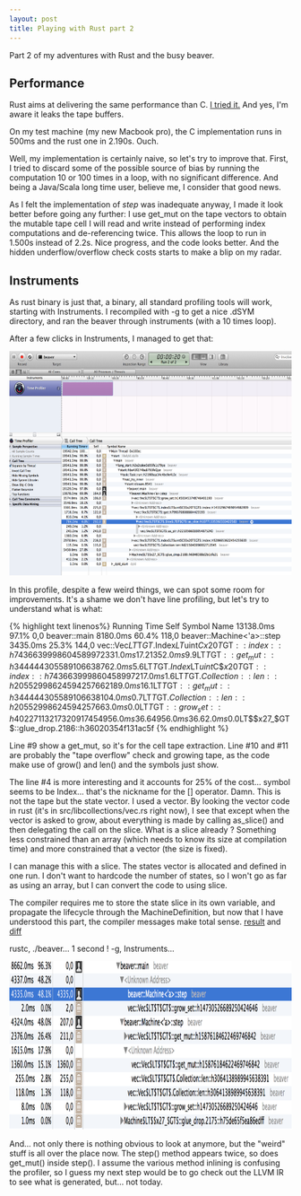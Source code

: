 ```yaml
---
layout: post
title: Playing with Rust part 2
---
```


Part 2 of my adventures with Rust and the busy beaver.

Performance
-----------

Rust aims at delivering the same performance than C.
[I tried it.](https://github.com/kali/rust-sandbox/blob/f9e32abf1b3fc94938dfee286d183f5e6b6e2286/busy-beaver-c/beaver.c)
And yes, I'm aware it leaks the tape buffers.

On my test machine (my new Macbook pro), the C implementation runs in 500ms and the rust one in 2.190s. Ouch.

Well, my implementation is certainly naive, so let's try to improve that. First, I tried to discard some of the
possible source of bias by running the computation 10 or 100 times in a loop, with no significant difference.
And being a Java/Scala long time user, believe me, I consider that good news.

As I felt the implementation of *step* was inadequate anyway, I made it look better before going any further: 
I use get_mut on the tape vectors
to obtain the mutable tape cell I will read and write instead of performing index computations and de-referencing
twice. This allows the loop to run in 1.500s instead of 2.2s. Nice progress, and the code looks better. And
the hidden underflow/overflow check costs starts to make a blip on my radar.

Instruments
----------

As rust binary is just that, a binary, all standard profiling tools will work, starting
with Instruments. I recompiled with -g to get a nice .dSYM directory, and ran the beaver through instruments
(with a 10 times loop).

After a few clicks in Instruments, I managed to get that:

<a href="/assets/2014-09-03-Instruments-1.png">
    <img src="/assets/2014-09-03-Instruments-1.png" alt="First profile" height="400px"></img>
</a>

In this profile, despite a few weird things, we can spot some room for improvements. It's a shame we don't
have line profiling, but let's try to understand what is what:

{% highlight text linenos%}
Running Time           Self Symbol Name
 13138.0ms   97.1%      0,0 beaver::main
  8180.0ms   60.4%    118,0   beaver::Machine<'a>::step
  3435.0ms   25.3%    144,0     vec::Vec$LT$T$GT$.Index$LT$uint$C$$x20T$GT$::index::h743663999860458997
  2331.0ms   17.2%      0,0     <Unknown Address>
  1352.0ms    9.9%   1352,0       vec::Vec$LT$T$GT$::get_mut::h344444305589106638
   762.0ms    5.6%    762,0       vec::Vec$LT$T$GT$.Index$LT$uint$C$$x20T$GT$::index::h743663999860458997
   217.0ms    1.6%    217,0       vec::Vec$LT$T$GT$.Collection::len::h2055299862459425766
  2189.0ms   16.1%    213,0     vec::Vec$LT$T$GT$::get_mut::h344444305589106638
   104.0ms    0.7%    104,0     vec::Vec$LT$T$GT$.Collection::len::h2055299862459425766
     3.0ms    0.0%      0,0     vec::Vec$LT$T$GT$::grow_set::h4022711321732091745
  4956.0ms   36.6%      0,0   <Unknown Address>
  4956.0ms   36.6%   4956,0     beaver::Machine<'a>::step
     2.0ms    0.0%      0,0   Machine$LT$$x27_$GT$::glue_drop.2186::h36020354f131ac5f
{% endhighlight %}

Line #9 show a get_mut, so it's for the cell tape extraction. Line #10 and #11 are probably the "tape overflow" check
and growing tape, as the code make use of grow() and len() and the symbols just show.

The line #4 is more interesting and it accounts for 25% of the cost... symbol seems to be Index... that's the
nickname for the [] operator. Damn. This is not the tape but the state vector. I used a vector.
By looking the vector code in rust (it's in src/libcollections/vec.rs right now), I see that except when the
vector is asked to grow, about everything is made by calling as_slice() and then delegating the call on the slice.
What is a slice already ? Something less constrained than an array (which needs to know its size at compilation time)
and more constrained that a vector (the size is fixed).

I can manage this with a slice. The states vector is allocated and defined in one run. I don't want to hardcode
the number of states, so I won't go as far as using an array, but I can convert the code to using slice.

The compiler requires me to store the state slice in its own variable, and propagate the lifecycle through the
MachineDefinition, but now that I have understood this part, the compiler messages make total sense.
[result](https://github.com/kali/rust-sandbox/blob/ef5a8541e75c1ca5bd2c092c1f2ab8fdaab11eaa/busy-beaver/beaver.rs) and [diff](https://github.com/kali/rust-sandbox/commit/ef5a8541e75c1ca5bd2c092c1f2ab8fdaab11eaa#diff-59688c8bef3e90bb8336dd37eba0fd38)

rustc, ./beaver... 1 second ! -g, Instruments...

<a href="/assets/2014-09-03-Instruments-2.png">
    <img src="/assets/2014-09-03-Instruments-2.png" alt="First profile" height="300px"></img>
</a>

And... not only there is nothing obvious to look at anymore, but the "weird" stuff is all over the place now.
The step() method appears twice, so does get_mut() inside step(). I assume the various method inlining is confusing
the profiler, so I guess my next step would be to go check out the LLVM IR to see what is generated, but... not
today.
